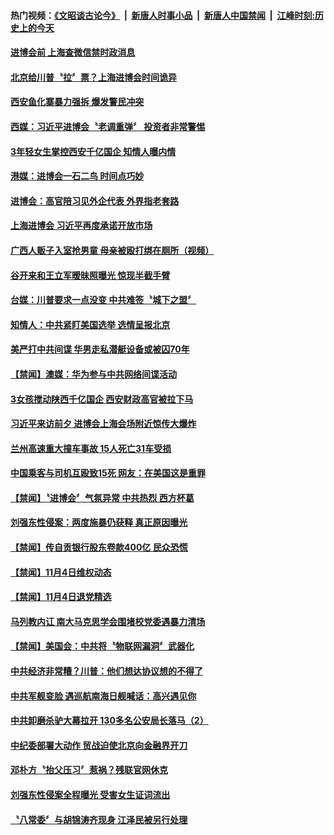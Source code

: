 #### 热门视频：[《文昭谈古论今》](https://github.com/gfw-breaker/wenzhao/blob/master/README.md?t=11051533) &nbsp;|&nbsp; [新唐人时事小品](https://github.com/gfw-breaker/ntdtv-comedy/blob/master/README.md?t=11051533) &nbsp;|&nbsp; [新唐人中国禁闻](https://github.com/gfw-breaker/ntdtv-news/blob/master/README.md?t=11051533) &nbsp;|&nbsp; [江峰时刻:历史上的今天](https://github.com/gfw-breaker/today-in-history/blob/master/README.md?t=11051533) 


#### [进博会前 上海查微信禁时政消息](../pages/news204/a1398109.md?t=11051533) 

#### [北京给川普〝拉〞票？上海进博会时间诡异](../pages/news204/a1398096.md?t=11051533) 

#### [西安鱼化寨暴力强拆 爆发警民冲突](../pages/news204/a1398107.md?t=11051533) 

#### [西媒：习近平进博会〝老调重弹〞 投资者非常警惕](../pages/news204/a1398108.md?t=11051533) 

#### [3年轻女生掌控西安千亿国企 知情人曝内情](../pages/news204/a1398105.md?t=11051533) 

#### [港媒：进博会一石二鸟 时间点巧妙](../pages/news204/a1398090.md?t=11051533) 

#### [进博会：高官陪习见外企代表 外界指老套路](../pages/news204/a1398084.md?t=11051533) 

#### [上海进博会 习近平再度承诺开放市场](../pages/news204/a1398086.md?t=11051533) 

#### [广西人贩子入室抢男童 母亲被殴打绑在厕所（视频）](../pages/news204/a1398080.md?t=11051533) 

#### [谷开来和王立军暧昧照曝光   惊现半截手臂](../pages/news204/a1397920.md?t=11051533) 

#### [台媒：川普要求一点没变 中共难签〝城下之盟〞](../pages/news204/a1398072.md?t=11051533) 

#### [知情人：中共紧盯美国选举  选情呈报北京](../pages/news204/a1398071.md?t=11051533) 

#### [美严打中共间谍 华男走私潜艇设备或被囚70年](../pages/news204/a1398069.md?t=11051533) 

#### [【禁闻】澳媒：华为参与中共网络间谍活动](../pages/news204/a1398054.md?t=11051533) 

#### [3女孩搅动陕西千亿国企 西安财政高官被拉下马](../pages/news204/a1398065.md?t=11051533) 

#### [习近平来访前夕 进博会上海会场附近惊传大爆炸](../pages/news204/a1398039.md?t=11051533) 

#### [兰州高速重大撞车事故 15人死亡31车受损](../pages/news204/a1398033.md?t=11051533) 

#### [中国乘客与司机互殴致15死 网友：在美国这是重罪](../pages/news204/a1398070.md?t=11051533) 


#### [【禁闻】〝进博会〞气氛异常 中共热烈 西方杯葛](../pages/news204/a1398066.md?t=11051533) 

#### [刘强东性侵案：两度施暴仍获释 真正原因曝光](../pages/news204/a1398057.md?t=11051533) 

#### [【禁闻】传自贡银行股东卷款400亿 民众恐慌](../pages/news204/a1398056.md?t=11051533) 

#### [【禁闻】11月4日维权动态](../pages/news204/a1398055.md?t=11051533) 

#### [【禁闻】11月4日退党精选](../pages/news204/a1398053.md?t=11051533) 


#### [马列教内讧 南大马克思学会围堵校党委遇暴力清场](../pages/news204/a1398052.md?t=11051533) 

#### [【禁闻】美国会：中共将〝物联网漏洞〞武器化](../pages/news204/a1398050.md?t=11051533) 

#### [中共经济非常糟？川普：他们想达协议想的不得了](../pages/news204/a1398047.md?t=11051533) 

#### [中共军舰变脸 遇巡航南海日舰喊话：高兴遇见你](../pages/news204/a1398042.md?t=11051533) 

#### [中共卸磨杀驴大幕拉开 130多名公安局长落马（2）](../pages/news204/a1397941.md?t=11051533) 

#### [中纪委部署大动作 贸战迫使北京向金融界开刀](../pages/news204/a1398012.md?t=11051533) 

#### [邓朴方〝抬父压习〞惹祸？残联官网休克](../pages/news204/a1397999.md?t=11051533) 

#### [刘强东性侵案全程曝光  受害女生证词流出](../pages/news204/a1397926.md?t=11051533) 

#### [〝八常委〞与胡锦涛齐现身  江泽民被另行处理](../pages/news204/a1397996.md?t=11051533) 

